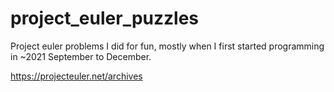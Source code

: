 # project_euler_puzzles
Project euler problems I did for fun, mostly when I first started programming in ~2021 September to December.

https://projecteuler.net/archives
